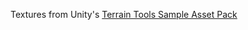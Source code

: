 ﻿Textures from Unity's [Terrain Tools Sample Asset Pack](https://assetstore.unity.com/packages/2d/textures-materials/nature/terrain-tools-sample-asset-pack-145808)


